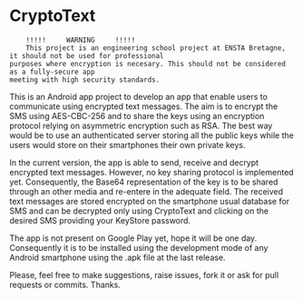 # CryptoText

        !!!!!     WARNING     !!!!!
        This project is an engineering school project at ENSTA Bretagne, it should not be used for professional
    purposes where encryption is necesary. This should not be considered as a fully-secure app
    meeting with high security standards.

   This is an Android app project to develop an app that enable users to communicate using 
encrypted text messages. The aim is to encrypt the SMS using AES-CBC-256 and to share the keys
using an encryption protocol relying on asymmetric encryption such as RSA. The best way would
be to use an authenticated server storing all the public keys while the users would store on
their smartphones their own private keys.

   In the current version, the app is able to send, receive and decrypt encrypted text
messages. However, no key sharing protocol is implemented yet. Consequently, the Base64
representation of the key is to be shared through an other media and re-entere in the adequate
field. The received text messages are stored encrypted on the smartphone usual database for SMS
and can be decrypted only using CryptoText and clicking on the desired SMS providing your
KeyStore password.

   The app is not present on Google Play yet, hope it will be one day. Consequently it is
to be installed using the development mode of any Android smartphone using the .apk file at the
last release.

   Please, feel free to make suggestions, raise issues, fork it or ask for pull
requests or commits.
	Thanks.
